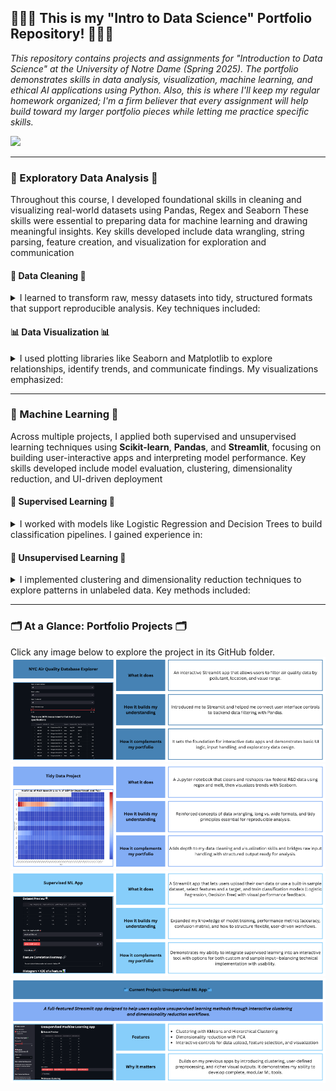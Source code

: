 ## 🧑🏻‍🔬 This is my "Intro to Data Science" Portfolio Repository! 🧑🏻‍🔬
<em>This repository contains projects and assignments for "Introduction to Data Science" at the University of Notre Dame (Spring 2025). The portfolio demonstrates skills in data analysis, visualization, machine learning, and ethical AI applications using Python. Also, this is where I'll keep my regular homework organized; I'm a firm believer that every assignment will help build toward my larger portfolio pieces while letting me practice specific skills.</em>

<img src="https://github.com/marceloguzmanaguirre/GUZMANAGUIRRE-Data-Science-Portfolio-/blob/27ba02956e1c1a9ba0c3a0bb843f9898162285bb/Screenshot%202025-01-27%20at%2019.20.18.png"/>

___

### 🧐 Exploratory Data Analysis 🧐  
Throughout this course, I developed foundational skills in cleaning and visualizing real-world datasets using Pandas, Regex and Seaborn These skills were essential to preparing data for machine learning and drawing meaningful insights. Key skills developed include data wrangling, string parsing, feature creation, and visualization for exploration and communication</em>

#### 🧼 Data Cleaning 🧼
<details><summary> I learned to transform raw, messy datasets into tidy, structured formats that support reproducible analysis. Key techniques included: </summary>
<img src="https://github.com/marceloguzmanaguirre/GUZMANAGUIRRE-Data-Science-Portfolio/blob/476e6f36d7f5eea724cc015958f867df43c6caaf/DSPortfolioDataCleaning.png"/>
</details>

#### 📊 Data Visualization 📊
<details><summary> I used plotting libraries like Seaborn and Matplotlib to explore relationships, identify trends, and communicate findings. My visualizations emphasized: </summary>
<img src="https://github.com/marceloguzmanaguirre/GUZMANAGUIRRE-Data-Science-Portfolio/blob/8eade38ac4af3bc39c36eb54dd36669d7fbf046c/DSPortfolioDataVisualization.png"/>
</details>

___

### 📖 Machine Learning 📖  
Across multiple projects, I applied both supervised and unsupervised learning techniques using **Scikit-learn**, **Pandas**, and **Streamlit**, focusing on building user-interactive apps and interpreting model performance. Key skills developed include model evaluation, clustering, dimensionality reduction, and UI-driven deployment</em>

#### 🔹 Supervised Learning 🔹
<details><summary> I worked with models like Logistic Regression and Decision Trees to build classification pipelines. I gained experience in:</summary>
<img src="https://github.com/marceloguzmanaguirre/GUZMANAGUIRRE-Data-Science-Portfolio/blob/5da16f26b2c2a442d7b899a8366b472f281d1382/DSPortfolioSupervisedLearning%20%20.png"/>
</details>

#### 🔹 Unsupervised Learning 🔹
<details><summary> I implemented clustering and dimensionality reduction techniques to explore patterns in unlabeled data. Key methods included:</summary>
<img src="https://github.com/marceloguzmanaguirre/GUZMANAGUIRRE-Data-Science-Portfolio/blob/62b840de906c986c5bbe7e894d853964107124e1/DSPortfolioUnsupervisedLearning%20%20.png"/>
</details>

___
### 🗂️ At a Glance: Portfolio Projects 🗂️
Click any image below to explore the project in its GitHub folder.
[![NYC Air Quality Project](https://github.com/marceloguzmanaguirre/GUZMANAGUIRRE-Data-Science-Portfolio/blob/af144d96e85a7514345c61e422aba5e220ced59a/P1Updated.png)](https://github.com/marceloguzmanaguirre/GUZMANAGUIRRE-Data-Science-Portfolio/blob/4342e78ff4a5474f1962e2379636e47cf8baeb9b/basic_streamlit_app/README.md)
[![Tidy Data Project](https://github.com/marceloguzmanaguirre/GUZMANAGUIRRE-Data-Science-Portfolio/blob/af144d96e85a7514345c61e422aba5e220ced59a/P2Updated.png)](https://github.com/marceloguzmanaguirre/GUZMANAGUIRRE-Data-Science-Portfolio/tree/6e0ec5821fc7c8bcd1883295b26912654cf08ac2/TidyData-Project)
[![Supervised ML App](https://github.com/marceloguzmanaguirre/GUZMANAGUIRRE-Data-Science-Portfolio/blob/875ec44278d0a321a312bd070bbb7d7d77d2c35c/P3Updated.png)](https://github.com/marceloguzmanaguirre/GUZMANAGUIRRE-Data-Science-Portfolio/tree/6e0ec5821fc7c8bcd1883295b26912654cf08ac2/MLStreamlitApp)
[![Unsupervised ML App](https://github.com/marceloguzmanaguirre/marceloguzmanaguirre/blob/e2c4d493e42436a611760edf290fdc56851b46ef/ProfileCurrentProjectUMLAppUpdated.png)](https://github.com/marceloguzmanaguirre/GUZMANAGUIRRE-Data-Science-Portfolio/tree/main/MLUnsupervisedApp)
